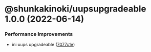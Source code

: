 # @shunkakinoki/uupsupgradeable 1.0.0 (2022-06-14)

### Performance Improvements

- ini uups upgradeable ([7077c1e](https://github.com/shunkakinoki/contracts/commit/7077c1e39b8a0011bc3baf20227c06453ef02180))
